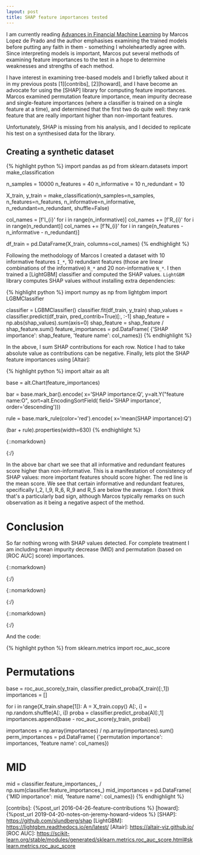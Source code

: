 ```yaml
---
layout: post
title: SHAP feature importances tested
---
```


I am currently reading [Advances in Financial Machine Learning] by Marcos Lopez
de Prado and the author emphasises examining the trained models before putting
any faith in them - something I wholeheartedly agree with. Since interpreting
models is important, Marcos put several methods of examining feature
importances to the test in a hope to determine weaknesses and strengths of
each method.

I have interest in examining tree-based models and I briefly talked about it in
my previous posts [1][contribs], [2][howard], and I have become an advocate for
using the [SHAP] library for computing feature importances. Marcos examined
permutation feature importance, mean impurity decrease and single-feature
importances (where a classifier is trained on a single feature at a time), and
determined that the first two do quite well: they rank feature that are really
important higher than non-important features.

Unfortunately, SHAP is missing from his analysis, and I decided to replicate
his test on a synthesised data for the library.

## Creating a synthetic dataset

{% highlight python %}
import pandas as pd
from sklearn.datasets import make_classification

n_samples = 10000
n_features = 40
n_informative = 10
n_redundant = 10

X_train, y_train = make_classification(n_samples=n_samples,
                                       n_features=n_features,
                                       n_informative=n_informative,
                                       n_redundant=n_redundant,
                                       shuffle=False)

col_names = [f'I_{i}' for i in range(n_informative)]
col_names += [f'R_{i}' for i in range(n_redundant)]
col_names += [f'N_{i}' for i in range(n_features - n_informative - n_redundant)]

df_train = pd.DataFrame(X_train, columns=col_names)
{% endhighlight %}


Following the methodology of Marcos I created a dataset with 10 informative
features `I_*`, 10 redundant features (those are linear combinations of the
informative) `R_*` and 20 non-informative `N_*`. I then trained a [LightGBM]
classifier and computed the SHAP values. `LightGBM` library computes SHAP
values without installing extra dependencies:

{% highlight python %}
import numpy as np
from lightgbm import LGBMClassifier

classifier = LGBMClassifier()
classifier.fit(df_train, y_train)
shap_values = classifier.predict(df_train, pred_contrib=True)[:, :-1]
shap_feature = np.abs(shap_values).sum(axis=0)
shap_feature = shap_feature / shap_feature.sum()
feature_importances = pd.DataFrame(
    {'SHAP importance': shap_feature, 'feature name': col_names})
{% endhighlight %}

In the above, I sum SHAP contributions for each row. Notice I had to take
absolute value as contributions can be negative. Finally, lets plot the SHAP
feature importances using [Altair]:


{% highlight python %}
import altair as alt

base = alt.Chart(feature_importances)

bar = base.mark_bar().encode(
    x='SHAP importance:Q',
    y=alt.Y("feature name:O",
            sort=alt.EncodingSortField(
                     field='SHAP importance',
                     order='descending')))

rule = base.mark_rule(color='red').encode(
    x='mean(SHAP importance):Q')

(bar + rule).properties(width=630)
{% endhighlight %}


{::nomarkdown}<div id="shap"></div>{:/}

In the above bar chart we see that all informative and redundant features score
higher than non-informative. This is a manifestation of consistency of SHAP
values: more important features should score higher. The red line is the mean
score. We see that certain informative and redundant features, specifically
I_2, I_9, R_6, R_9 and R_5 are below the average. I don't think that's a
particularly bad sign, although Marcos typically remarks on such observation as
it being a negative aspect of the method.

# Conclusion

So far nothing wrong with SHAP values detected. For complete treatment I am including
mean impurity decrease (MID) and permutation (based on [ROC AUC] score) importances.

{::nomarkdown}<div id="mid"></div>{:/}

{::nomarkdown}<div id="perm"></div>{:/}

{::nomarkdown}
<script type="text/javascript">
  var shapSpec = {
    "config": {"view": {"width": 400, "height": 300}, "mark": {"tooltip": null}},
    "layer": [
      {
        "data": {"name": "data-f0d4c35e1a222bc486d13c576f7d6ba1"},
        "mark": "bar",
        "encoding": {
          "x": {"type": "quantitative", "field": "SHAP importance"},
          "y": {
            "type": "ordinal",
            "field": "feature name",
            "sort": {"field": "SHAP importance", "order": "descending"}
          }
        }
      },
      {
        "data": {"name": "data-f0d4c35e1a222bc486d13c576f7d6ba1"},
        "mark": {"type": "rule", "color": "red"},
        "encoding": {
          "x": {
            "type": "quantitative",
            "aggregate": "mean",
            "field": "SHAP importance"
          }
        }
      }
    ],
    "width": 630,
    "$schema": "https://vega.github.io/schema/vega-lite/v3.2.1.json",
    "datasets": {
      "data-f0d4c35e1a222bc486d13c576f7d6ba1": [
        {"SHAP importance": 0.1861217801938816, "feature name": "I_0"},
        {"SHAP importance": 0.042039585809688355, "feature name": "I_1"},
        {"SHAP importance": 0.01811474991082647, "feature name": "I_2"},
        {"SHAP importance": 0.048956041669445165, "feature name": "I_3"},
        {"SHAP importance": 0.028914740802112964, "feature name": "I_4"},
        {"SHAP importance": 0.03299789588820446, "feature name": "I_5"},
        {"SHAP importance": 0.028545032046634358, "feature name": "I_6"},
        {"SHAP importance": 0.03162925071581949, "feature name": "I_7"},
        {"SHAP importance": 0.04304368048591059, "feature name": "I_8"},
        {"SHAP importance": 0.01612365109217281, "feature name": "I_9"},
        {"SHAP importance": 0.02997159605765381, "feature name": "R_0"},
        {"SHAP importance": 0.02383557891666086, "feature name": "R_1"},
        {"SHAP importance": 0.10563188530463495, "feature name": "R_2"},
        {"SHAP importance": 0.14776220473602555, "feature name": "R_3"},
        {"SHAP importance": 0.031178394927841215, "feature name": "R_4"},
        {"SHAP importance": 0.007653437248407346, "feature name": "R_5"},
        {"SHAP importance": 0.015742857807342307, "feature name": "R_6"},
        {"SHAP importance": 0.06333297332452649, "feature name": "R_7"},
        {"SHAP importance": 0.03082321661125894, "feature name": "R_8"},
        {"SHAP importance": 0.011818107387418996, "feature name": "R_9"},
        {"SHAP importance": 0.0010602026154060739, "feature name": "N_0"},
        {"SHAP importance": 0.004361876064579154, "feature name": "N_1"},
        {"SHAP importance": 0.0024498550052693955, "feature name": "N_2"},
        {"SHAP importance": 0.003326819017801216, "feature name": "N_3"},
        {"SHAP importance": 0.002710459928353178, "feature name": "N_4"},
        {"SHAP importance": 0.0027741462698448152, "feature name": "N_5"},
        {"SHAP importance": 0.004711120226047194, "feature name": "N_6"},
        {"SHAP importance": 0.0035981613214511256, "feature name": "N_7"},
        {"SHAP importance": 0.0027267612726391264, "feature name": "N_8"},
        {"SHAP importance": 0.0026501310989316368, "feature name": "N_9"},
        {"SHAP importance": 0.0018550761552829887, "feature name": "N_10"},
        {"SHAP importance": 0.002013281997124515, "feature name": "N_11"},
        {"SHAP importance": 0.0011694100628915722, "feature name": "N_12"},
        {"SHAP importance": 0.0037487927617326318, "feature name": "N_13"},
        {"SHAP importance": 0.0016385902961120263, "feature name": "N_14"},
        {"SHAP importance": 0.0011838501962640976, "feature name": "N_15"},
        {"SHAP importance": 0.004391175164050959, "feature name": "N_16"},
        {"SHAP importance": 0.005313458192549006, "feature name": "N_17"},
        {"SHAP importance": 0.001288294255020786, "feature name": "N_18"},
        {"SHAP importance": 0.0027918771621816187, "feature name": "N_19"}
      ]
    }
  };

  var midSpec = {
    "config": {"view": {"width": 400, "height": 300}, "mark": {"tooltip": null}},
    "layer": [
      {
        "data": {"name": "data-7e5a5bedcf03518b86b79e94a2da7163"},
        "mark": "bar",
        "encoding": {
          "x": {"type": "quantitative", "field": "MID importance"},
          "y": {
            "type": "ordinal",
            "field": "feature name",
            "sort": {"field": "MID importance", "order": "descending"}
          }
        }
      },
      {
        "data": {"name": "data-7e5a5bedcf03518b86b79e94a2da7163"},
        "mark": {"type": "rule", "color": "red"},
        "encoding": {
          "x": {
            "type": "quantitative",
            "aggregate": "mean",
            "field": "MID importance"
          }
        }
      }
    ],
    "width": 630,
    "$schema": "https://vega.github.io/schema/vega-lite/v3.2.1.json",
    "datasets": {
      "data-7e5a5bedcf03518b86b79e94a2da7163": [
        {"MID importance": 0.07866666666666666, "feature name": "I_0"},
        {"MID importance": 0.037333333333333336, "feature name": "I_1"},
        {"MID importance": 0.03266666666666666, "feature name": "I_2"},
        {"MID importance": 0.041666666666666664, "feature name": "I_3"},
        {"MID importance": 0.033, "feature name": "I_4"},
        {"MID importance": 0.07, "feature name": "I_5"},
        {"MID importance": 0.039, "feature name": "I_6"},
        {"MID importance": 0.06433333333333334, "feature name": "I_7"},
        {"MID importance": 0.043, "feature name": "I_8"},
        {"MID importance": 0.027, "feature name": "I_9"},
        {"MID importance": 0.043333333333333335, "feature name": "R_0"},
        {"MID importance": 0.033666666666666664, "feature name": "R_1"},
        {"MID importance": 0.07266666666666667, "feature name": "R_2"},
        {"MID importance": 0.063, "feature name": "R_3"},
        {"MID importance": 0.036333333333333336, "feature name": "R_4"},
        {"MID importance": 0.021, "feature name": "R_5"},
        {"MID importance": 0.022, "feature name": "R_6"},
        {"MID importance": 0.05433333333333333, "feature name": "R_7"},
        {"MID importance": 0.04, "feature name": "R_8"},
        {"MID importance": 0.019333333333333334, "feature name": "R_9"},
        {"MID importance": 0.004, "feature name": "N_0"},
        {"MID importance": 0.01, "feature name": "N_1"},
        {"MID importance": 0.009333333333333334, "feature name": "N_2"},
        {"MID importance": 0.007666666666666666, "feature name": "N_3"},
        {"MID importance": 0.006, "feature name": "N_4"},
        {"MID importance": 0.004, "feature name": "N_5"},
        {"MID importance": 0.005666666666666667, "feature name": "N_6"},
        {"MID importance": 0.008666666666666666, "feature name": "N_7"},
        {"MID importance": 0.005666666666666667, "feature name": "N_8"},
        {"MID importance": 0.008, "feature name": "N_9"},
        {"MID importance": 0.006333333333333333, "feature name": "N_10"},
        {"MID importance": 0.006333333333333333, "feature name": "N_11"},
        {"MID importance": 0.0033333333333333335, "feature name": "N_12"},
        {"MID importance": 0.008, "feature name": "N_13"},
        {"MID importance": 0.0036666666666666666, "feature name": "N_14"},
        {"MID importance": 0.004333333333333333, "feature name": "N_15"},
        {"MID importance": 0.008, "feature name": "N_16"},
        {"MID importance": 0.007, "feature name": "N_17"},
        {"MID importance": 0.0036666666666666666, "feature name": "N_18"},
        {"MID importance": 0.008, "feature name": "N_19"}
      ]
    }
  };

  var permSpec = {
    "config": {"view": {"width": 400, "height": 300}, "mark": {"tooltip": null}},
    "layer": [
      {
        "data": {"name": "data-9b3180fe40192033ad5782ba7c6699a0"},
        "mark": "bar",
        "encoding": {
          "x": {"type": "quantitative", "field": "permutation importance"},
          "y": {
            "type": "ordinal",
            "field": "feature name",
            "sort": {"field": "permutation importance", "order": "descending"}
          }
        }
      },
      {
        "data": {"name": "data-9b3180fe40192033ad5782ba7c6699a0"},
        "mark": {"type": "rule", "color": "red"},
        "encoding": {
          "x": {
            "type": "quantitative",
            "aggregate": "mean",
            "field": "permutation importance"
          }
        }
      }
    ],
    "width": 630,
    "$schema": "https://vega.github.io/schema/vega-lite/v3.2.1.json",
    "datasets": {
      "data-9b3180fe40192033ad5782ba7c6699a0": [
        {"permutation importance": 0.5294478589227452, "feature name": "I_0"},
        {"permutation importance": 0.013132171812124697, "feature name": "I_1"},
        {"permutation importance": 0.007984126708748306, "feature name": "I_2"},
        {"permutation importance": 0.011593602106699154, "feature name": "I_3"},
        {"permutation importance": 0.015592057145309436, "feature name": "I_4"},
        {"permutation importance": 0.03408776512934483, "feature name": "I_5"},
        {"permutation importance": 0.006839102132722428, "feature name": "I_6"},
        {"permutation importance": 0.023718627102749974, "feature name": "I_7"},
        {"permutation importance": 0.013744860401050815, "feature name": "I_8"},
        {"permutation importance": 0.005186395208793541, "feature name": "I_9"},
        {"permutation importance": 0.011979842454114556, "feature name": "R_0"},
        {"permutation importance": 0.00862694752335934, "feature name": "R_1"},
        {"permutation importance": 0.09695545817875346, "feature name": "R_2"},
        {"permutation importance": 0.053770500185815445, "feature name": "R_3"},
        {"permutation importance": 0.010501537200058845, "feature name": "R_4"},
        {"permutation importance": 0.005282270472336333, "feature name": "R_5"},
        {"permutation importance": 0.005924178189199339, "feature name": "R_6"},
        {"permutation importance": 0.030386066858843246, "feature name": "R_7"},
        {"permutation importance": 0.011274017894889729, "feature name": "R_8"},
        {"permutation importance": 0.005241181073675121, "feature name": "R_9"},
        {"permutation importance": 0.004108939866121612, "feature name": "N_0"},
        {"permutation importance": 0.006039228505450724, "feature name": "N_1"},
        {"permutation importance": 0.004868637192480108, "feature name": "N_2"},
        {"permutation importance": 0.005513284202587206, "feature name": "N_3"},
        {"permutation importance": 0.004409349025222529, "feature name": "N_4"},
        {"permutation importance": 0.00460657813879635, "feature name": "N_5"},
        {"permutation importance": 0.0067432268691795675, "feature name": "N_6"},
        {"permutation importance": 0.005855695858097302, "feature name": "N_7"},
        {"permutation importance": 0.00454357439418248, "feature name": "N_8"},
        {"permutation importance": 0.004570054228875282, "feature name": "N_9"},
        {"permutation importance": 0.004499745702277179, "feature name": "N_10"},
        {"permutation importance": 0.005140740321392138, "feature name": "N_11"},
        {"permutation importance": 0.00432534403240403, "feature name": "N_12"},
        {"permutation importance": 0.005552547405752376, "feature name": "N_13"},
        {"permutation importance": 0.0043070820774435, "feature name": "N_14"},
        {"permutation importance": 0.00406419807646829, "feature name": "N_15"},
        {"permutation importance": 0.005506892518351004, "feature name": "N_16"},
        {"permutation importance": 0.0048202430118346636, "feature name": "N_17"},
        {"permutation importance": 0.004244078332829616, "feature name": "N_18"},
        {"permutation importance": 0.005011993538920353, "feature name": "N_19"}
      ]
    }
  };

  vegaEmbed('#shap', shapSpec);
  vegaEmbed('#mid', midSpec);
  vegaEmbed('#perm', permSpec);
</script>
{:/}

And the code:

{% highlight python %}
from sklearn.metrics import roc_auc_score

# Permutations

base = roc_auc_score(y_train, classifier.predict_proba(X_train)[:,1])
importances = []

for i in range(X_train.shape[1]):
    A = X_train.copy()
    A[:, i] = np.random.shuffle(A[:, i])
    proba = classifier.predict_proba(A)[:,1]
    importances.append(base - roc_auc_score(y_train, proba))

importances = np.array(importances) / np.array(importances).sum()
perm_importances = pd.DataFrame(
    {'permutation importance': importances, 'feature name': col_names})

# MID

mid = classifier.feature_importances_ / np.sum(classifier.feature_importances_)
mid_importances = pd.DataFrame(
    {'MID importance': mid, 'feature name': col_names})
{% endhighlight %}

[Advances in Financial Machine Learning]: https://www.amazon.co.uk/Advances-Financial-Machine-Learning-Marcos/dp/1119482089

[contribs]: {%post_url 2016-04-26-feature-contributions %}
[howard]: {%post_url 2019-04-20-notes-on-jeremy-howard-videos %}
[SHAP]: https://github.com/slundberg/shap
[LightGBM]: https://lightgbm.readthedocs.io/en/latest/
[Altair]: https://altair-viz.github.io/
[ROC AUC]: https://scikit-learn.org/stable/modules/generated/sklearn.metrics.roc_auc_score.html#sklearn.metrics.roc_auc_score
